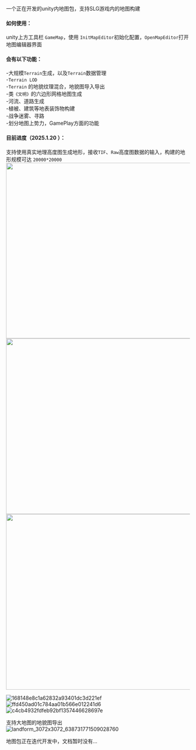 
一个正在开发的unity内地图包，支持SLG游戏内的地图构建<br> 

#### 如何使用：<br> 
unity上方工具栏 `GameMap`，使用 `InitMapEditor`初始化配置，`OpenMapEditor`打开地图编辑器界面<br> 

#### 会有以下功能：<br> 
-大规模`Terrain`生成，以及`Terrain`数据管理<br> 
-`Terrain LOD`<br> 
-`Terrain` 的地貌纹理混合，地貌图导入导出<br> 
-类`《文明》`的六边形网格地图生成<br> 
-河流、道路生成<br> 
-植被、建筑等地表装饰物构建<br> 
-战争迷雾、寻路<br> 
-划分地图上势力，GamePlay方面的功能<br> 

#### 目前进度（2025.1.20 ）：<br> 

支持使用真实地理高度图生成地形，接收`TIF`、`Raw`高度图数据的输入，构建的地形规模可达 `20000*20000` <br> 
<img src="https://github.com/user-attachments/assets/e3d35487-6509-4dc8-8028-8252f1f91ffb" width="660px" height="480px">
<img src="https://github.com/user-attachments/assets/e6859358-fc9b-47a2-bf15-4a1ca9dc052d" width="660px" height="480px">
<img src="https://github.com/user-attachments/assets/52b3768f-341b-4f3e-90ff-3bb7c0afad49" width="660px" height="480px">

![168148e8c1a62832a93401dc3d221ef](https://github.com/user-attachments/assets/e3d35487-6509-4dc8-8028-8252f1f91ffb)
![ffd450ad01c784aa01b566e012241d6](https://github.com/user-attachments/assets/e6859358-fc9b-47a2-bf15-4a1ca9dc052d)
![c4cb4932fdfeb92bf1357446628697e](https://github.com/user-attachments/assets/52b3768f-341b-4f3e-90ff-3bb7c0afad49)

支持大地图的地貌图导出<br> 
![landform_3072x3072_638731771509028760](https://github.com/user-attachments/assets/a2c0c17a-18ad-4c81-bfce-395ee38daf28)

地图包正在迭代开发中，文档暂时没有...<br> 
